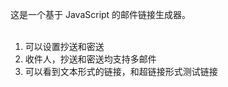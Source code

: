 这是一个基于 JavaScript 的邮件链接生成器。<br>
<br>
1. 可以设置抄送和密送<br>
2. 收件人，抄送和密送均支持多邮件<br>
3. 可以看到文本形式的链接，和超链接形式测试链接
